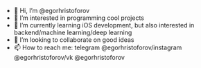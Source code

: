- 👋 Hi, I’m @egorhristoforov
- 👀 I’m interested in programming cool projects
- 🌱 I’m currently learning iOS development, but also interested in backend/machine learning/deep learning
- 💞️ I’m looking to collaborate on good ideas
- 📫 How to reach me: telegram @egorhristoforov/instagram @egorhristoforov/vk @egorhristoforov

<!---
egorhristoforov/egorhristoforov is a ✨ special ✨ repository because its `README.md` (this file) appears on your GitHub profile.
You can click the Preview link to take a look at your changes.
--->

